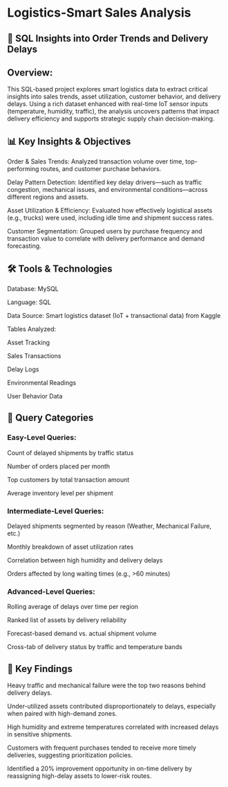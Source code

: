 # Logistics-Smart Sales Analysis
## 📍 SQL Insights into Order Trends and Delivery Delays

## Overview:
This SQL-based project explores smart logistics data to extract critical insights into sales trends, asset utilization, customer behavior, and delivery delays. Using a rich dataset enhanced with real-time IoT sensor inputs (temperature, humidity, traffic), the analysis uncovers patterns that impact delivery efficiency and supports strategic supply chain decision-making.

## 📊 Key Insights & Objectives

Order & Sales Trends: Analyzed transaction volume over time, top-performing routes, and customer purchase behaviors.

Delay Pattern Detection: Identified key delay drivers—such as traffic congestion, mechanical issues, and environmental conditions—across different regions and assets.

Asset Utilization & Efficiency: Evaluated how effectively logistical assets (e.g., trucks) were used, including idle time and shipment success rates.

Customer Segmentation: Grouped users by purchase frequency and transaction value to correlate with delivery performance and demand forecasting.

## 🛠️ Tools & Technologies

Database: MySQL

Language: SQL

Data Source: Smart logistics dataset (IoT + transactional data) from Kaggle

Tables Analyzed:

Asset Tracking

Sales Transactions

Delay Logs

Environmental Readings

User Behavior Data

## 📂 Query Categories
### Easy-Level Queries:

Count of delayed shipments by traffic status

Number of orders placed per month

Top customers by total transaction amount

Average inventory level per shipment

### Intermediate-Level Queries:

Delayed shipments segmented by reason (Weather, Mechanical Failure, etc.)

Monthly breakdown of asset utilization rates

Correlation between high humidity and delivery delays

Orders affected by long waiting times (e.g., >60 minutes)

### Advanced-Level Queries:

Rolling average of delays over time per region

Ranked list of assets by delivery reliability

Forecast-based demand vs. actual shipment volume

Cross-tab of delivery status by traffic and temperature bands

## 📌 Key Findings

Heavy traffic and mechanical failure were the top two reasons behind delivery delays.

Under-utilized assets contributed disproportionately to delays, especially when paired with high-demand zones.

High humidity and extreme temperatures correlated with increased delays in sensitive shipments.

Customers with frequent purchases tended to receive more timely deliveries, suggesting prioritization policies.

Identified a 20% improvement opportunity in on-time delivery by reassigning high-delay assets to lower-risk routes.
